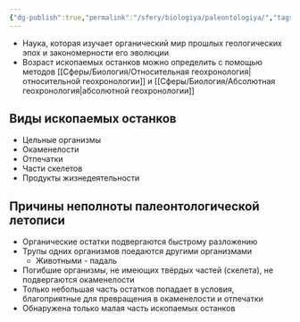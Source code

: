 ```yaml
---
{"dg-publish":true,"permalink":"/sfery/biologiya/paleontologiya/","tags":["Эволюция"]}
---
```


- Наука, которая изучает органический мир прошлых геологических эпох и закономерности его эволюции 
- Возраст ископаемых останков можно определить с помощью методов [[Сферы/Биология/Относительная геохронология\|относительной геохронологии]] и [[Сферы/Биология/Абсолютная геохронология\|абсолютной геохронологии]] 
## Виды ископаемых останков 
- Цельные организмы 
- Окаменелости 
- Отпечатки 
- Части скелетов 
- Продукты жизнедеятельности 
## Причины неполноты палеонтологической летописи 
- Органические остатки подвергаются быстрому разложению 
- Трупы одних организмов поедаются другими организмами 
	- Животными - падаль 
- Погибшие организмы, не имеющих твёрдых частей (скелета), не подвергаются окаменелости 
- Только небольшая часть остатков попадает в условия, благоприятные для превращения в окаменелости и отпечатки 
- Обнаружена только малая часть ископаемых останков 